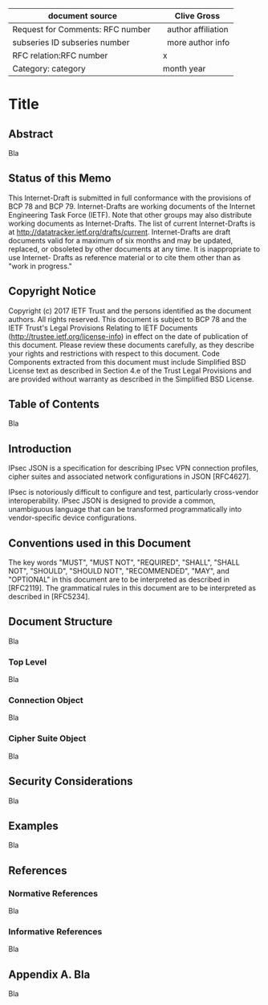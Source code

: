 document source | Clive Gross
------------------|----------------
Request for Comments: RFC number  |  author affiliation
subseries ID subseries number |  more author info
RFC relation:RFC number  |   x
Category: category | month year

# Title

## Abstract
Bla

## Status of this Memo
This Internet-Draft is submitted in full conformance with the provisions of BCP 78 and BCP 79. Internet-Drafts are working documents of the Internet Engineering Task Force (IETF). Note that other groups may also distribute working documents as Internet-Drafts. The list of current Internet-Drafts is at http://datatracker.ietf.org/drafts/current. Internet-Drafts are draft documents valid for a maximum of six months and may be updated, replaced, or obsoleted by other documents at any time. It is inappropriate to use Internet- Drafts as reference material or to cite them other than as "work in progress."

## Copyright Notice
Copyright (c) 2017 IETF Trust and the persons identified as the document authors. All rights reserved. This document is subject to BCP 78 and the IETF Trust's Legal Provisions Relating to IETF Documents (http://trustee.ietf.org/license-info) in effect on the date of publication of this document. Please review these documents carefully, as they describe your rights and restrictions with respect to this document. Code Components extracted from this document must include Simplified BSD License text as described in Section 4.e of the Trust Legal Provisions and are provided without warranty as described in the Simplified BSD License.

## Table of Contents
Bla

## Introduction
IPsec JSON is a specification for describing IPsec VPN connection profiles, cipher suites and associated network configurations in JSON [RFC4627].

IPsec is notoriously difficult to configure and test, particularly cross-vendor interoperability. IPsec JSON is designed to provide a common, unambiguous language that can be transformed programmatically into vendor-specific device configurations.

## Conventions used in this Document
The key words "MUST", "MUST NOT", "REQUIRED", "SHALL", "SHALL NOT", "SHOULD", "SHOULD NOT", "RECOMMENDED", "MAY", and "OPTIONAL" in this document are to be interpreted as described in [RFC2119]. The grammatical rules in this document are to be interpreted as described in [RFC5234]. 

## Document Structure
Bla

### Top Level
Bla

### Connection Object
Bla

### Cipher Suite Object
Bla

## Security Considerations
Bla

## Examples
Bla

## References

### Normative References
Bla

### Informative References
Bla

## Appendix A. Bla
Bla
